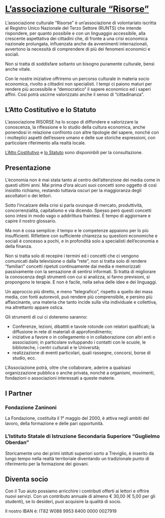 # [L’associazione culturale “Risorse”](https://www.risorse-associazione.it/)

L’associazione culturale “Risorse” è un’associazione di volontariato iscritta al Registro Unico Nazionale del Terzo Settore (RUNTS) che intende rispondere, per quanto possibile e con un linguaggio accessibile, alla crescente aspettativa dei cittadini che, di fronte a una crisi economica nazionale prolungata, influenzata anche da avvenimenti internazionali, avvertono la necessità di comprendere di più dei fenomeni economici e sociali.

Non si tratta di soddisfare soltanto un bisogno puramente culturale, bensì anche vitale.

Con le nostre iniziative offriremo un percorso culturale in materia socio economica, rivolto a cittadini non specialisti. I tempi ci paiono maturi per rendere più accessibile e “democratico“ il sapere economico ed i saperi affini. Così potrà uscirne valorizzato anche il senso di “cittadinanza”.

## L’Atto Costitutivo e lo Statuto

L’associazione RISORSE ha lo scopo di diffondere e valorizzare la conoscenza, la riflessione e lo studio della cultura economica, anche ponendosi in relazione confronto con altre tipologie del sapere, nonché con i molteplici aspetti dell’essere umano e delle sue storiche espressioni, con particolare riferimento alla realtà locale.

[L’Atto Costitutivo](https://www.risorse-associazione.it/assets/2016-01-15-atto-costitutivo.pdf) e [lo Statuto](https://www.risorse-associazione.it/assets/2022-03-05-statuto.pdf) sono disponinbili per la consultazione.

## Presentazione

L’economia non è mai stata tanto al centro dell’attenzione dei media come in questi ultimi anni. Mai prima d’ora alcuni suoi concetti sono oggetto di così insistito richiamo, restando tuttavia oscuri per la maggioranza degli ascoltatori o dei lettori.

Sotto l’incalzare della crisi si parla ovunque di mercato, produttività, concorrenzialità, capitalismo e via dicendo. Spesso però questi concetti sono intesi in modo vago o addirittura fraintesi. È tempo di aggiornare e capire il nostro glossario.

Ma non è cosa semplice: il tempo e le competenze appaiono per lo più insufficienti. Riflettere con sufficiente chiarezza su questioni economiche e sociali è concesso a pochi, e in profondità solo a specialisti dell’economia e della finanza.

Non si tratta solo di recepire i termini ed i concetti che ci vengono comunicati dalla televisione o dalla “rete”, non si tratta solo di rendere “familiari” concetti ripetuti continuamente dai media e memorizzati passivamente con la sensazione di sentirsi informati. Si tratta di migliorare la conoscenza degli strumenti con cui si analizza, si fanno previsioni, si propongono le terapie.  E non è facile, nella selva delle idee e dei linguaggi.

Un approccio più diretto, e meno “telegrafico”, rispetto a quello dei mass media, con fonti autorevoli, può rendere più comprensibile, e persino più affascinante, una materia che tanto incide sulla vita individuale e collettiva, ma altrettanto appare ostica.

Gli strumenti di cui ci doteremo saranno:

- Conferenze, lezioni, dibattiti e tavole rotonde con relatori qualificati; la diffusione in rete di materiali di approfondimento;
- iniziative a favore o in collegamento o in collaborazione con altri enti o associazioni; in particolare sviluppando i contatti con le scuole, le biblioteche, i centri culturali e le Università;
- realizzazione di eventi particolari, quali rassegne, concorsi, borse di studio, ecc.

L’Associazione potrà, oltre che collaborare, aderire a qualsiasi organizzazione pubblica o anche privata, nonché a organismi, movimenti, fondazioni o associazioni interessati a queste materie.

## I Partner

### Fondazione Zaninoni

La Fondazione, costituita il 1° maggio del 2000, è attiva negli ambiti del lavoro, della formazione e delle pari opportunità.

### L’Istituto Statale di Istruzione Secondaria Superiore “Guglielmo Oberdan”

Storicamente uno dei primi istituti superiori sorto a Treviglio, è inserito da lungo tempo nella realtà territoriale diventando un tradizionale punto di riferimento per la formazione dei giovani.

## Diventa socio

Con il Tuo aiuto possiamo arricchire i contributi offerti ai lettori e offrire nuovi servizi. Con un contributo annuale di almeno € 30,00 (€ 5,00 per gli studenti), se lo desideri, puoi acquisire la qualità di socio.

Il nostro IBAN è: IT82 W088 9953 6400 0000 0027919
